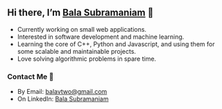 ## Hi there, I’m [Bala Subramaniam](https://www.linkedin.com/in/bala418/) 👋
- Currently working on small web applications.
- Interested in software development and machine learning.
- Learning the core of C++, Python and Javascript, and using them for some scalable and maintainable projects.
- Love solving algorithmic problems in spare time.

### Contact Me 📧
* By Email: balavtwo@gmail.com
* On LinkedIn: [Bala Subramaniam](https://www.linkedin.com/in/bala418/)

